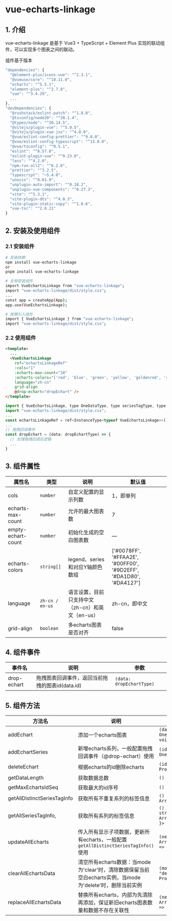 # vue-echarts-linkage

## 1. 介绍

vue-echarts-linkage 是基于 Vue3 + TypeScript + Element Plus 实现的联动组件，可以实现多个图表之间的联动。

组件基于版本

```javascript
"dependencies": {
  "@element-plus/icons-vue": "^2.3.1",
  "@vueuse/core": "^10.11.0",
  "echarts": "^5.5.1",
  "element-plus": "^2.7.8",
  "vue": "^3.4.29",
  ...
},
"devDependencies": {
  "@rushstack/eslint-patch": "^1.8.0",
  "@tsconfig/node20": "^20.1.4",
  "@types/node": "^20.14.5",
  "@vitejs/plugin-vue": "^5.0.5",
  "@vitejs/plugin-vue-jsx": "^4.0.0",
  "@vue/eslint-config-prettier": "^9.0.0",
  "@vue/eslint-config-typescript": "^13.0.0",
  "@vue/tsconfig": "^0.5.1",
  "eslint": "^8.57.0",
  "eslint-plugin-vue": "^9.23.0",
  "less": "^4.2.0",
  "npm-run-all2": "^6.2.0",
  "prettier": "^3.2.5",
  "typescript": "~5.4.0",
  "unocss": "^0.61.9",
  "unplugin-auto-import": "^0.18.2",
  "unplugin-vue-components": "^0.27.3",
  "vite": "^5.3.1",
  "vite-plugin-dts": "^4.0.3",
  "vite-plugin-static-copy": "^1.0.6",
  "vue-tsc": "^2.0.21"
}
```

## 2. 安装及使用组件

### 2.1 安装组件
```bash
# 安装依赖
npm install vue-echarts-linkage
or
pnpm install vue-echarts-linkage

# 全局安装组件
import VueEchartsLinkage from "vue-echarts-linkage";
import "vue-echarts-linkage/dist/style.css";
...
const app = createApp(App);
app.use(VueEchartsLinkage);

# 按需引入组件
import { VueEchartsLinkage } from "vue-echarts-linkage";
import "vue-echarts-linkage/dist/style.css";
```

### 2.2 使用组件

```html
<template>
  ...
  <VueEchartsLinkage 
    ref="echartsLinkageRef" 
    :cols="1" 
    :echarts-max-count="10"
    :echarts-colors="['red', 'blue', 'green', 'yellow', 'goldenrod', 'skyblue']" 
    language="zh-cn"
    grid-align
    @drop-echart="dropEchart" />
</template>
```

```javascript
import { VueEchartsLinkage, type OneDataType, type seriesTagType, type dropEchartType  } from 'vue-echarts-linkage';
import "vue-echarts-linkage/dist/style.css";
...
const echartsLinkageRef = ref<InstanceType<typeof VueEchartsLinkage>>();
...
// 拖拽回调事件
const dropEchart = (data: dropEchartType) => {
  // 处理拖拽回调后逻辑
  ...
}
```

## 3. 组件属性
| 属性名 | 类型 | 说明 | 默认值 |
| --- | --- | --- | --- |
| cols | `number` | 自定义配置的显示列数 | 1，即单列 |
| echarts-max-count | `number` | 允许的最大图表数 | 7 |
| empty-echart-count | `number` | 初始化生成的空白图表数 | — |
| echarts-colors | `string[]` | legend、series和对应Y轴颜色数组  | ['#0078FF', '#FFAA2E', '#00FF00', '#9D2EFF', '#DA1D80', '#DA4127'] |
| language | `zh-cn / en-us` | 语言设置，目前只支持中文（zh-cn）和英文（en-us）  | zh-cn，即中文 |
| grid-align | `boolean` | 多echarts图表是否对齐 | false |

## 4. 组件事件
| 事件名 | 说明 | 参数 |
| --- | --- | --- |
| drop-echart | 拖拽图表回调事件，返回当前拖拽的图表id(data.id) | `(data: dropEchartType)` |

## 5. 组件方法
| 方法名 | 说明 | 参数 |
| --- | --- | --- |
| addEchart | 添加一个echarts图表 | `(data?: OneDataType / OneDataType[]) => void` |
| addEchartSeries | 新增echarts系列，一般配置拖拽回调事件（@drop-echart）使用 | `(id: string, data: OneDataType) => void` |
| deleteEchart | 根据echarts的id删除echarts | `(id: string) => Promise<void>` |
| getDataLength | 获取数据总数 | `() => number` |
| getMaxEchartsIdSeq | 获取最大的id序号 | `() => number` |
| getAllDistinctSeriesTagInfo | 获取所有不重复系列的标签信息 | `() => Array<seriesTagType>` |
| getAllSeriesTagInfo, | 获取所有系列的标签信息 | `() => Array<{ id: string; series: Array<seriesTagType>; }>` |
| updateAllEcharts | 传入所有显示子项数据，更新所有echarts，一般配置 `getAllDistinctSeriesTagInfo()` 使用 | `(newAllSeriesdata: Array<seriesTagType>) => Promise<void>` |
| clearAllEchartsData | 清空所有echarts数据：当mode为'clear'时，清除数据保留当前空白echarts实例，当mode为'delete'时，删除当前实例 | `(mode?: "clear" / "delete") => Promise<void>` |
| replaceAllEchartsData | 替换所有echarts，内部为先清除再添加，保证新旧echarts图表数量和数据不存在关联性 | `(newDataArray: Array<OneDataType[]>) => Promise<void>` |